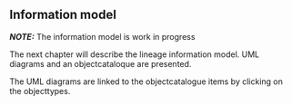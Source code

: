 ## Information model


**_NOTE:_**  The information model is work in progress

The next chapter will describe the lineage information model. UML diagrams and an objectcataloque are presented.

The UML diagrams are linked to the objectcatalogue items by clicking on the objecttypes.





